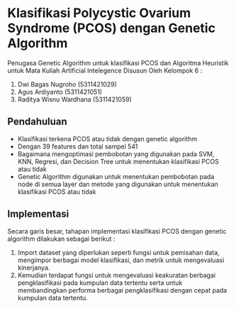 # Klasifikasi Polycystic Ovarium Syndrome (PCOS) dengan Genetic Algorithm
Penugasa Genetic Algorithm untuk klasifikasi PCOS dan Algoritma Heuristik untuk Mata Kuliah Artificial Intelegence
Disusun Oleh Kelompok 6 :
1. Dwi Bagas Nugroho       (5311421029)
2. Agus Ardiyanto          (5311421051)
3. Raditya Wisnu Wardhana  (5311421059)
## Pendahuluan
- Klasifikasi terkena PCOS atau tidak dengan genetic algorithm
- Dengan 39 features dan total sampel 541
- Bagaimana mengoptimasi pembobotan yang digunakan pada SVM, KNN, Regresi, dan Decision Tree untuk menentukan klasifikasi PCOS atau tidak
- Genetic Algorithm digunakan untuk menentukan pembobotan pada node di semua layer dan metode yang digunakan untuk menentukan klasifikasi PCOS atau tidak
## Implementasi
Secara garis besar, tahapan implementasi klasifikasi PCOS dengan genetic algorithm dilakukan sebagai berikut :
1. Import dataset yang diperlukan seperti fungsi untuk pemisahan data, mengimpor berbagai model klasifikasi, dan metrik untuk mengevaluasi kinerjanya.
2. Kemudian terdapat fungsi untuk mengevaluasi keakuratan berbagai pengklasifikasi pada kumpulan data tertentu serta untuk membandingkan performa berbagai pengklasifikasi dengan cepat pada kumpulan data tertentu.
